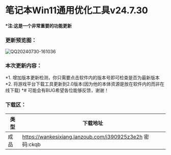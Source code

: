 # 笔记本Win11通用优化工具v24.7.30

#### *注:这是一个非常重要的功能更新

### 更新预览图：
![QQ20240730-161036](https://github.com/user-attachments/assets/56a5a2ae-03f3-4bd0-b09b-1af7ba22032e)



### 本次更新内容：
*1. 增加版本更新检测，你只需要点击软件内的版本号即可检查是否为最新版本
*2. 将游戏平台下载工具更新到2.0版本(因为他的本体资源是放在软件内的而非在线下载)
*# 可能会有BUG希望各位能够反馈，谢谢！


### 下载区：


| 类型      | 下载地址 |
| ----------- | ----------- |
| 成品  |https://wankesixiang.lanzoub.com/i390925z3e2h 密码:ckqb       |